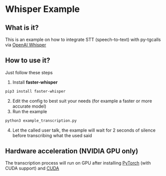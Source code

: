 # Whisper Example

## What is it?
This is an example on how to integrate STT (speech-to-text) with py-tgcalls via [OpenAI Whisper](https://openai.com/index/whisper/)

## How to use it?
Just follow these steps

1. Install **faster-whisper**
``` bash
pip3 install faster-whisper
```
2. Edit the config to best suit your needs (for example a faster or more accurate model)
3. Run the example
``` bash
python3 example_transcription.py
```
4. Let the called user talk, the example will wait for 2 seconds of silence before transcribing what the used said

## Hardware acceleration (NVIDIA GPU only)

The transcription process will run on GPU after installing [PyTorch](https://pytorch.org/get-started/locally/) (with CUDA support) and [CUDA](https://developer.nvidia.com/cuda-downloads)
